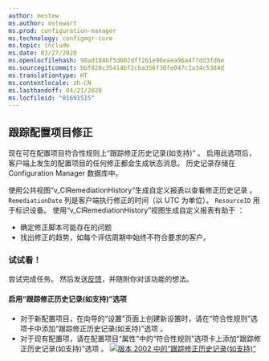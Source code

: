 ```yaml
---
author: mestew
ms.author: mstewart
ms.prod: configuration-manager
ms.technology: configmgr-core
ms.topic: include
ms.date: 03/27/2020
ms.openlocfilehash: 98ad184bf5d602dff261e96eaea96a4f7dd3fd6e
ms.sourcegitcommit: bbf820c35414bf2cba356f30fe047c1a34c5384d
ms.translationtype: HT
ms.contentlocale: zh-CN
ms.lasthandoff: 04/21/2020
ms.locfileid: "81691515"
---
```

## <a name="track-configuration-item-remediations"></a><a name="bkmk_track"></a> 跟踪配置项目修正
<!--42631411-->

现在可在配置项目符合性规则上“跟踪修正历史记录(如支持)”  。 启用此选项后，客户端上发生的配置项目的任何修正都会生成状态消息。 历史记录存储在 Configuration Manager 数据库中。

使用公共视图“v_CIRemediationHistory”生成自定义报表以查看修正历史记录  。 `RemediationDate` 列是客户端执行修正的时间（以 UTC 为单位）。 `ResourceID` 用于标识设备。 使用“v_CIRemediationHistory”视图生成自定义报表有助于  ：

- 确定修正脚本可能存在的问题
- 找出修正的趋势，如每个评估周期中始终不符合要求的客户。

### <a name="try-it-out"></a>试试看！

尝试完成任务。 然后发送[反馈](../../technical-preview-2003.md#bkmk_feedback)，并随附你对该功能的想法。

#### <a name="enable-the-track-remediation-history-when-supported-option"></a>启用“跟踪修正历史记录(如支持)”选项

- 对于新配置项目，在向导的“设置”页面上创建新设置时，请在“符合性规则”选项卡中添加“跟踪修正历史记录(如支持)”选项    。
- 对于现有配置项，请在配置项目“属性”中的“符合性规则”选项卡上添加“跟踪修正历史记录(如支持)”选项    。
[ ![版本 2002 中的“跟踪修正历史记录(如支持)”](../../media/4261411-remediation-history.png)](../../media/4261411-remediation-history.png#lightbox)
